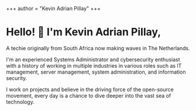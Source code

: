 +++
author = "Kevin Adrian Pillay"
+++

<h1> Hello! 👋 I'm Kevin Adrian Pillay,</h1>

A techie originally from South Africa now making waves in The Netherlands.

I'm an experienced Systems Administrator and cybersecurity enthusiast with a history of working in multiple industries in various roles such as IT management, server management, system administration, and information security. 

I work on projects and believe in the driving force of the open-source movement, every day is a chance to dive deeper into the vast sea of technology.